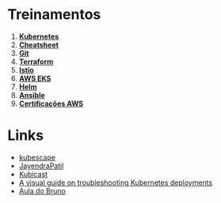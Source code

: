 # Treinamentos


1. **[Kubernetes](https://github.com/devfuckops/Treinamentos/tree/main/Kubernetes)**
2. **[Cheatsheet](https://github.com/devfuckops/Treinamentos/tree/main/Cheatsheet)**
3. **[Git](https://github.com/devfuckops/Treinamentos/tree/main/Git)**
4. **[Terraform](https://github.com/devfuckops/Treinamentos/tree/main/Terraform)**
5. **[Istio](https://github.com/devfuckops/Treinamentos/tree/main/Istio)**
6. **[AWS EKS](https://github.com/devfuckops/Treinamentos/tree/main/AWS%20EKS)**
7. [**Helm**](https://github.com/devfuckops/Treinamentos/tree/main/Helm)
8. [**Ansible**](https://github.com/devfuckops/Treinamentos/tree/main/Ansible)
9. [**Certificações AWS**](https://github.com/devfuckops/Treinamentos/tree/main/AWS%20Certification)



# Links 






- [kubescape](https://github.com/armosec/kubescape)
- [JayendraPatil](https://jayendrapatil.com/)
- [Kubicast](https://blog.getupcloud.com/tagged/kubicast)
- [A visual guide on troubleshooting Kubernetes deployments](https://learnk8s.io/troubleshooting-deployments)
- [Aula do Bruno](https://github.com/brunokktro/auladobruno)





